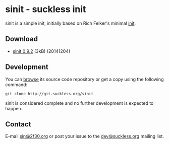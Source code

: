 sinit - suckless init
=====================

sinit is a simple init, initially based on Rich Felker's minimal [init](https://gist.github.com/rofl0r/6168719).

Download
--------
* [sinit 0.9.2](http://dl.suckless.org/sinit/sinit-0.9.2.tar.gz) (3kB) (20141204)

Development
-----------
You can [browse](http://git.suckless.org/sinit) its source code repository or get
a copy using the following command:

`git clone http://git.suckless.org/sinit`

sinit is considered complete and no further development is expected to happen.

Contact
-------
E-mail [sin@2f30.org](mailto:sin@2f30.org) or post your issue to the
[dev@suckless.org](mailto:dev@suckless.org) mailing list.
